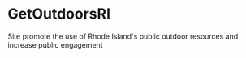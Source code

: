 # GetOutdoorsRI
Site promote the use of Rhode Island's public outdoor resources and increase public engagement
